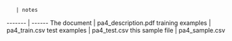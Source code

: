       | notes
------- | ------
The document | pa4_description.pdf
training examples | pa4_train.csv
test examples | pa4_test.csv
this sample file | pa4_sample.csv
